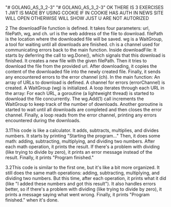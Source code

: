 "# GOLANG_AS_3_2-3"  "# GOLANG_AS_3_2-3" 
OK THERE IS 3 EXERCISES 
1 JWT IS MADE BY USING COOKIE IF IN COOKIE HAS AUTH IN NEWS SITE WILL OPEN OTHERWISE WILL SHOW JUST U ARE NOT AUTORIZED 

2 The downloadFile function is defined. It takes four parameters: url, filePath, wg, and ch.
url is the web address of the file to download.
filePath is the location where the downloaded file will be saved.
wg is a WaitGroup, a tool for waiting until all downloads are finished.
ch is a channel used for communicating errors back to the main function.
Inside downloadFile:
It starts by deferring the call to wg.Done(), which signals that this download is finished.
It creates a new file with the given filePath.
Then it tries to download the file from the provided url.
After downloading, it copies the content of the downloaded file into the newly created file.
Finally, it sends any encountered errors to the error channel (ch).
In the main function:
An array of URLs to download is defined.
A channel for errors (errorChannel) is created.
A WaitGroup (wg) is initialized.
A loop iterates through each URL in the array:
For each URL, a goroutine (a lightweight thread) is started to download the file concurrently.
The wg.Add(1) call increments the WaitGroup to keep track of the number of downloads.
Another goroutine is started to wait until all downloads are completed and then closes the error channel.
Finally, a loop reads from the error channel, printing any errors encountered during the downloads.

3.1This code is like a calculator. It adds, subtracts, multiplies, and divides numbers. It starts by printing "Starting the program..." Then, it does some math: adding, subtracting, multiplying, and dividing two numbers. After each math operation, it prints the result. If there's a problem with dividing (like trying to divide by zero), it prints an error message instead of the result. Finally, it prints "Program finished."

3.2This code is similar to the first one, but it's like a bit more organized. It still does the same math operations: adding, subtracting, multiplying, and dividing two numbers. But this time, after each operation, it prints what it did (like "I added these numbers and got this result"). It also handles errors better, so if there's a problem with dividing (like trying to divide by zero), it prints a message saying what went wrong. Finally, it prints "Program finished." when it's done.
